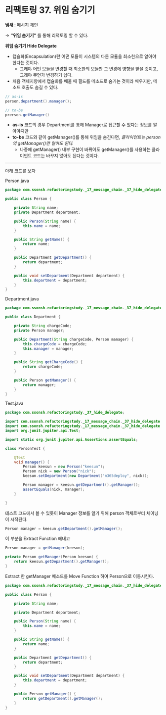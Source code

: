 # 리팩토링 37. 위임 숨기기

**냄새** : 메시지 체인

→ **“위임 숨기기”** 를 통해 리팩토링 할 수 있다.

**위임 숨기기 Hide Delegate**

- 캡슐화(Encapsulation)란 어떤 모듈이 시스템의 다른 모듈을 최소한으로 알아야 한다는 것이다.
    - 그래야 어떤 모듈을 변경할 때 최소한의 모듈만 그 변경에 영향을 받을 것이고, 그래야 무언가 변경하기 쉽다.
- 처음 객체지향에서 캡슐화를 배울 때 필드를 메소드로 숨기는 것이라 배우지만,
  메소드 호출도 숨길 수 있다.

```java
// as-is
person.department().manager();

// to-be
prerson.getManager()
```

- **as-is** 코드의 경우 Department를 통해 Manager로 접근할 수 있다는 정보를 알아야지만
- **to-be** 코드와 같이 getManager()를 통해 위임을 숨긴다면,
  *클라이언트는 person의 getManager()만 알아도 된다.*
    - 나중에 getManager() 내부 구현이 바뀌어도 getManager()를 사용하는 클라이언트 코드는 바꾸지 않아도 된다는 것이다.


---

아래 코드를 보자

Person.java

```java
package com.ssonsh.refactoringstudy._17_message_chain._37_hide_delegate;

public class Person {

    private String name;
    private Department department;

    public Person(String name) {
        this.name = name;
    }

    public String getName() {
        return name;
    }

    public Department getDepartment() {
        return department;
    }

    public void setDepartment(Department department) {
        this.department = department;
    }
}
```

Department.java

```java
package com.ssonsh.refactoringstudy._17_message_chain._37_hide_delegate;

public class Department {

    private String chargeCode;
    private Person manager;

    public Department(String chargeCode, Person manager) {
        this.chargeCode = chargeCode;
        this.manager = manager;
    }

    public String getChargeCode() {
        return chargeCode;
    }

    public Person getManager() {
        return manager;
    }
}
```

Test.java

```java
package com.ssonsh.refactoringstudy._37_hide_delegate;

import com.ssonsh.refactoringstudy._17_message_chain._37_hide_delegate.Department;
import com.ssonsh.refactoringstudy._17_message_chain._37_hide_delegate.Person;
import org.junit.jupiter.api.Test;

import static org.junit.jupiter.api.Assertions.assertEquals;

class PersonTest {

    @Test
    void manager() {
        Person keesun = new Person("keesun");
        Person nick = new Person("nick");
        keesun.setDepartment(new Department("m365deploy", nick));

        Person manager = keesun.getDepartment().getManager();
        assertEquals(nick, manager);
    }

}
```

테스트 코드에서 볼 수 있듯이 Manager 정보를 알기 위해 person 객체로부터 체이닝이 시작된다.

```java
Person manager = keesun.getDepartment().getManager();
```

이 부분을 Extract Function 해내고

```java
Person manager = getManager(keesun);

private Person getManager(Person keesun) {
    return keesun.getDepartment().getManager();
}
```

Extract 한 getManager 메소드를 Move Function 하여 Person으로 이동시킨다.
```java
package com.ssonsh.refactoringstudy._17_message_chain._37_hide_delegate;

public class Person {

    private String name;

    private Department department;

    public Person(String name) {
        this.name = name;
    }

    public String getName() {
        return name;
    }

    public Department getDepartment() {
        return department;
    }

    public void setDepartment(Department department) {
        this.department = department;
    }

    public Person getManager() {
        return getDepartment().getManager();
    }
}
```
